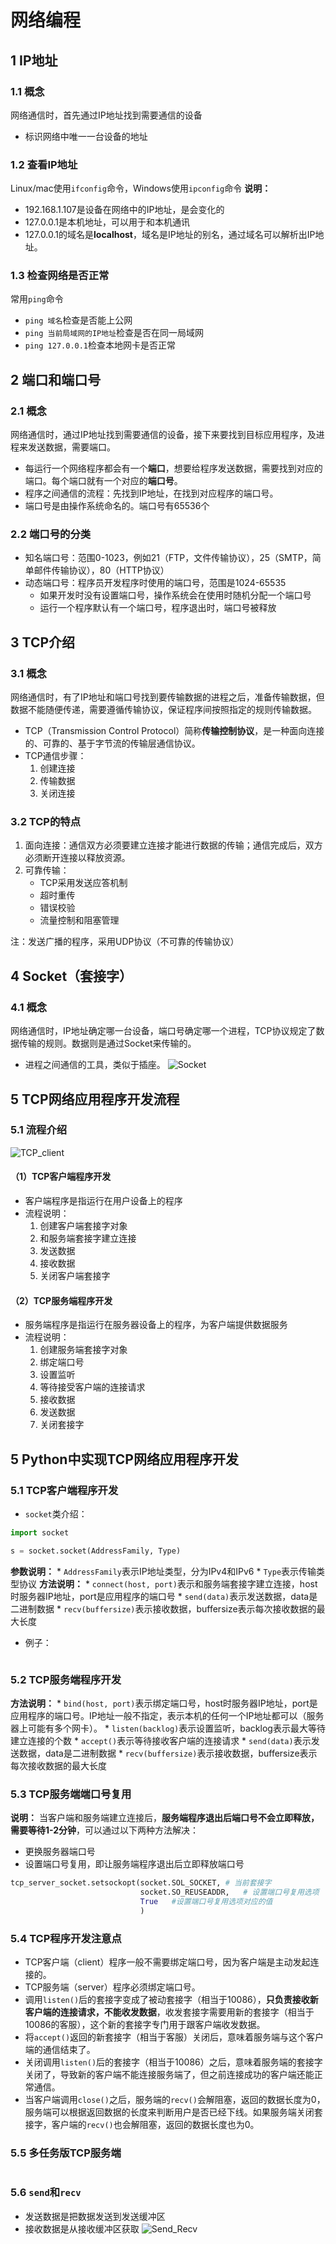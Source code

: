 # 网络编程

## 1 IP地址
### 1.1 概念
网络通信时，首先通过IP地址找到需要通信的设备
* 标识网络中唯一一台设备的地址

### 1.2 查看IP地址
Linux/mac使用```ifconfig```命令，Windows使用```ipconfig```命令
**说明：**
* 192.168.1.107是设备在网络中的IP地址，是会变化的
* 127.0.0.1是本机地址，可以用于和本机通讯
* 127.0.0.1的域名是**localhost**，域名是IP地址的别名，通过域名可以解析出IP地址。

### 1.3 检查网络是否正常
常用```ping```命令
* ```ping 域名```检查是否能上公网
* ```ping 当前局域网的IP地址```检查是否在同一局域网
* ```ping 127.0.0.1```检查本地网卡是否正常


## 2 端口和端口号

### 2.1 概念
网络通信时，通过IP地址找到需要通信的设备，接下来要找到目标应用程序，及进程来发送数据，需要端口。
* 每运行一个网络程序都会有一个**端口**，想要给程序发送数据，需要找到对应的端口。每个端口就有一个对应的**端口号**。
* 程序之间通信的流程：先找到IP地址，在找到对应程序的端口号。
* 端口号是由操作系统命名的。端口号有65536个

### 2.2 端口号的分类
* 知名端口号：范围0-1023，例如21（FTP，文件传输协议），25（SMTP，简单邮件传输协议），80（HTTP协议）
* 动态端口号：程序员开发程序时使用的端口号，范围是1024-65535
  * 如果开发时没有设置端口号，操作系统会在使用时随机分配一个端口号
  * 运行一个程序默认有一个端口号，程序退出时，端口号被释放

## 3 TCP介绍
### 3.1 概念
网络通信时，有了IP地址和端口号找到要传输数据的进程之后，准备传输数据，但数据不能随便传递，需要遵循传输协议，保证程序间按照指定的规则传输数据。
* TCP（Transmission Control Protocol）简称**传输控制协议**，是一种面向连接的、可靠的、基于字节流的传输层通信协议。
* TCP通信步骤：
  1. 创建连接
  2. 传输数据
  3. 关闭连接

### 3.2 TCP的特点
1. 面向连接：通信双方必须要建立连接才能进行数据的传输；通信完成后，双方必须断开连接以释放资源。
2. 可靠传输：
   * TCP采用发送应答机制
   * 超时重传
   * 错误校验
   * 流量控制和阻塞管理

注：发送广播的程序，采用UDP协议（不可靠的传输协议）

## 4 Socket（套接字）
### 4.1 概念
网络通信时，IP地址确定哪一台设备，端口号确定哪一个进程，TCP协议规定了数据传输的规则。数据则是通过Socket来传输的。
* 进程之间通信的工具，类似于插座。
![Socket](Fig/Socket.png)

## 5 TCP网络应用程序开发流程
### 5.1 流程介绍
![TCP_client](Fig/TCP_client.png)
#### （1）TCP客户端程序开发
* 客户端程序是指运行在用户设备上的程序
* 流程说明：
  1. 创建客户端套接字对象
  2. 和服务端套接字建立连接
  3. 发送数据
  4. 接收数据
  5. 关闭客户端套接字
#### （2）TCP服务端程序开发
* 服务端程序是指运行在服务器设备上的程序，为客户端提供数据服务
* 流程说明：
  1. 创建服务端套接字对象
  2. 绑定端口号
  3. 设置监听
  4. 等待接受客户端的连接请求
  5. 接收数据
  6. 发送数据
  7. 关闭套接字

## 5 Python中实现TCP网络应用程序开发
### 5.1 TCP客户端程序开发
* ```socket```类介绍：
```python
import socket

s = socket.socket(AddressFamily, Type)
```
**参数说明：**
    * ```AddressFamily```表示IP地址类型，分为IPv4和IPv6
    * ```Type```表示传输类型协议
**方法说明：**
    * ```connect(host, port)```表示和服务端套接字建立连接，host时服务器IP地址，port是应用程序的端口号
    * ```send(data)```表示发送数据，data是二进制数据
    * ```recv(buffersize)```表示接收数据，buffersize表示每次接收数据的最大长度
* 例子：
```python

```

### 5.2 TCP服务端程序开发
**方法说明：**
    * ```bind(host, port)```表示绑定端口号，host时服务器IP地址，port是应用程序的端口号。IP地址一般不指定，表示本机的任何一个IP地址都可以（服务器上可能有多个网卡）。
    * ```listen(backlog)```表示设置监听，backlog表示最大等待建立连接的个数
    * ```accept()```表示等待接收客户端的连接请求
    * ```send(data)```表示发送数据，data是二进制数据
    * ```recv(buffersize)```表示接收数据，buffersize表示每次接收数据的最大长度

### 5.3 TCP服务端端口号复用
**说明：**
当客户端和服务端建立连接后，**服务端程序退出后端口号不会立即释放，需要等待1-2分钟**，可以通过以下两种方法解决：
* 更换服务器端口号
* 设置端口号复用，即让服务端程序退出后立即释放端口号
```python
tcp_server_socket.setsockopt(socket.SOL_SOCKET, # 当前套接字
                             socket.SO_REUSEADDR,   # 设置端口号复用选项
                             True   #设置端口号复用选项对应的值
                             )
```

### 5.4 TCP程序开发注意点
* TCP客户端（client）程序一般不需要绑定端口号，因为客户端是主动发起连接的。
* TCP服务端（server）程序必须绑定端口号。
* 调用```listen()```后的套接字变成了被动套接字（相当于10086），**只负责接收新客户端的连接请求，不能收发数据**，收发套接字需要用新的套接字（相当于10086的客服），这个新的套接字专门用于跟客户端收发数据。
* 将```accept()```返回的新套接字（相当于客服）关闭后，意味着服务端与这个客户端的通信结束了。
* 关闭调用```listen()```后的套接字（相当于10086）之后，意味着服务端的套接字关闭了，导致新的客户端不能连接服务端了，但之前连接成功的客户端还能正常通信。
* 当客户端调用```close()```之后，服务端的```recv()```会解阻塞，返回的数据长度为0，服务端可以根据返回数据的长度来判断用户是否已经下线。如果服务端关闭套接字，客户端的```recv()```也会解阻塞，返回的数据长度也为0。

### 5.5 多任务版TCP服务端
```python
```

### 5.6 ```send```和```recv```
* 发送数据是把数据发送到发送缓冲区
* 接收数据是从接收缓冲区获取
![Send_Recv](Fig/Send_Recv.png)

